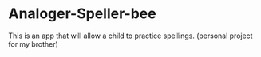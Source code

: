 # Analoger-Speller-bee
This is an app that will allow a child to practice spellings. (personal project for my brother)
